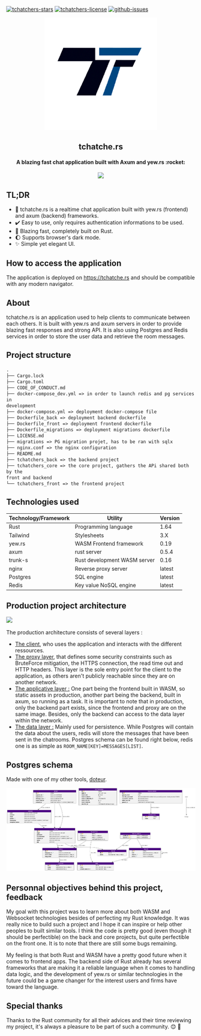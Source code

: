 [![tchatchers-stars](https://img.shields.io/github/stars/nag763/tchatchers?style=social)](https://github.com/nag763/tchatchers/stargazers)
[![tchatchers-license](https://img.shields.io/github/license/nag763/tchatchers)](https://raw.githubusercontent.com/nag763/tchatchers/main/LICENSE.MD)
[![github-issues](https://img.shields.io/github/issues/nag763/tchatchers)](https://github.com/nag763/tchatchers/issues)

<p align="center"><img height="300" src="https://raw.githubusercontent.com/nag763/tchatchers/main/.github/gh_logo.png"></img></p>

<h2 align="center">tchatche.rs</h2>
<h4 align="center">A blazing fast chat application built with Axum and yew.rs :rocket:</h4>

<p align="center"><img src="https://raw.githubusercontent.com/nag763/tchatchers/main/.github/app_screens.png"></img></p>

## TL;DR

* :speech_balloon: tchatche.rs is a realtime chat application built with yew.rs (frontend) and axum (backend) frameworks.
* :heavy_check_mark: Easy to use, only requires authentication informations to be used.
* :rocket: Blazing fast, completely built on Rust.
* :moon: Supports browser's dark mode.
* :sparkles: Simple yet elegant UI.

## How to access the application

The application is deployed on https://tchatche.rs and should be compatible with any modern navigator.

## About

tchatche.rs is an application used to help clients to communicate between each others. It is built with yew.rs and axum servers in order to provide blazing fast responses and strong API. It is also using Postgres and Redis services in order to store the user data and retrieve the room messages.

## Project structure

```
.
├── Cargo.lock
├── Cargo.toml
├── CODE_OF_CONDUCT.md
├── docker-compose_dev.yml => in order to launch redis and pg services in
development
├── docker-compose.yml => deployment docker-compose file
├── Dockerfile_back => deployment backend dockerfile
├── Dockerfile_front => deployment frontend dockerfile
├── Dockerfile_migrations => deployment migrations dockerfile
├── LICENSE.md
├── migrations => PG migration projet, has to be ran with sqlx
├── nginx.conf => the nginx configuration
├── README.md
├── tchatchers_back => the backend project
├── tchatchers_core => the core project, gathers the APi shared both by the
front and backend
└── tchatchers_front => the frontend project
```

## Technologies used

|Technology/Framework|Utility                     |Version|
|--------------------|----------------------------|-------|
|Rust                |Programming language        |1.64   |
|Tailwind            |Stylesheets                 |3.X    |
|yew.rs              |WASM Frontend framework     |0.19   |
|axum                |rust server                 |0.5.4  |
|trunk-s             |Rust development WASM server|0.16   |
|nginx               |Reverse proxy server        |latest |
|Postgres            |SQL engine                  |latest |
|Redis               |Key value NoSQL engine      |latest |

## Production project architecture

![](https://raw.githubusercontent.com/nag763/tchatchers/17a4e86adb1c26259c3890e3303d6a67d3dd70df/.github/application_schema.jpg)

The production architecture consists of several layers :
* <u>The client</u>, who uses the application and interacts with the different ressources.
* <u>The proxy layer</u>, that defines some security constraints such as BruteForce mitigation, the HTTPS connection, the read time out and HTTP headers. This layer is the sole entry point for the client to the application, as others aren't publicly reachable since they are on another network.
* <u>The applicative layer :</u> One part being the frontend built in WASM, so static assets in production, another part being the backend, built in axum, so running as a task. It is important to note that in production, only the backend part exists, since the frontend and proxy are on the same image. Besides, only the backend can access to the data layer within the network.
* <u>The data layer :</u> Mainly used for persistence. While Postgres will contain the data about the users, redis will store the messages that have been sent in the chatrooms. Postgres schema can be found right below, redis one is as simple as `ROOM_NAME[KEY]=MESSAGES[LIST]`.

## Postgres schema

Made with one of my other tools, [doteur](https://github.com/nag763/doteur).

![img](https://raw.githubusercontent.com/nag763/tchatchers/main/.github/schema.jpeg)

## Personnal objectives behind this project, feedback

My goal with this project was to learn more about both WASM and Websocket technologies besides of perfecting my Rust knowledge. It was really nice to build such a project and I hope it can inspire or help other peoples to built similar tools. I think the code is pretty good (even though it should be perfectible) on the back and core projects, but quite perfectible on the front one. It is to note that there are still some bugs remaining.

My feeling is that both Rust and WASM have a pretty good future when it comes to frontend apps. The backend side of Rust already has several frameworks that are making it a reliable language when it comes to handling data logic, and the development of yew.rs or similar technologies in the future could be a game changer for the interest users and firms have toward the language. 

## Special thanks

Thanks to the Rust community for all their advices and their time reviewing my project, it's always a pleasure to be part of such a community. :blush: :crab:
